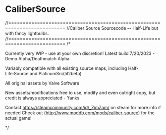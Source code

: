 # CaliberSource

//==========================================================================
//Caliber Source Sourcecode -- Half-Life but with fancy lightbulbs.
//==========================================================================
/*

Currently very WIP - use at your own discretion!
Latest build 7/20/2023 - Demo Alpha/Deathmatch Alpha

Variably compatible with all existing source maps, including Half-Life:Source and PlatinumSrc(hl2beta)


All original assets by Valve Software

New assets/modifications free to use, modify and even outright copy, but credit is always appreciated - 'fanks

Contact https://steamcommunity.com/id/_ZimZam/ on steam for more info if needed
Check out (http://www.moddb.com/mods/caliber-source) for the actual game!

*/
